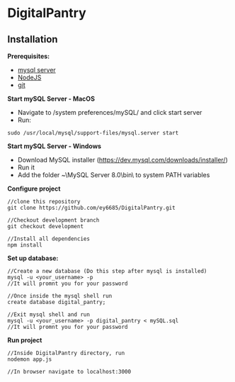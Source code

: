 # DigitalPantry

## Installation

**Prerequisites:**
- [mysql server](https://dev.mysql.com/doc/mysql-getting-started/en/#mysql-getting-started-installing)
- [NodeJS](https://nodejs.org/en/download/)
- [git](https://git-scm.com/downloads)

**Start mySQL Server - MacOS**
- Navigate to /system preferences/mySQL/ and click start server
- Run:
```
sudo /usr/local/mysql/support-files/mysql.server start
```

**Start mySQL Server - Windows**
- Download MySQL installer (https://dev.mysql.com/downloads/installer/)
- Run it
- Add the folder ~\MySQL Server 8.0\bin\ to system PATH variables

**Configure project**
```
//clone this repository
git clone https://github.com/ey6685/DigitalPantry.git

//Checkout development branch
git checkout development

//Install all dependencies
npm install

```

**Set up database:**
```
//Create a new database (Do this step after mysql is installed)
mysql -u <your_username> -p
//It will promnt you for your password

//Once inside the mysql shell run
create database digital_pantry;

//Exit mysql shell and run
mysql -u <your_username> -p digital_pantry < mySQL.sql
//It will promnt you for your password
```

**Run project**
```
//Inside DigitalPantry directory, run
nodemon app.js

//In browser navigate to localhost:3000
```
